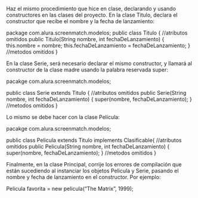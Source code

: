  Haz el mismo procedimiento que hice en clase, declarando y usando constructores en las clases del proyecto. En la clase Titulo, declara el constructor que recibe el nombre y la fecha de lanzamiento:

package com.alura.screenmatch.modelos;
public class Titulo {
    //atributos omitidos
    public Titulo(String nombre, int fechaDeLanzamiento) {
        this.nombre = nombre;
        this.fechaDeLanzamiento = fechaDeLanzamiento;
    }
    //metodos omitidos
}


En la clase Serie, será necesario declarar el mismo constructor, y llamará al constructor de la clase madre usando la palabra reservada super:

pacakge com.alura.screenmatch.modelos;

public class Serie extends Titulo {
    //atributos omitidos
    public Serie(String nombre, int fechaDeLanzamiento) {
        super(nombre, fechaDeLanzamiento);
    }
    //metodos omitidos
}


Lo mismo se debe hacer con la clase Película:

pacakge com.alura.screenmatch.modelos;

public class Pelicula extends Titulo implements Clasificable{
    //atributos omitidos
    public Pelicula(String nombre, int fechaDeLanzamiento) {
        super(nombre, fechaDeLanzamiento);
    }
    //metodos omitidos
}


Finalmente, en la clase Principal, corrije los errores de compilación que están sucediendo al instanciar los objetos Pelicula y Serie, pasando el nombre y fecha de lanzamiento en el constructor. Por ejemplo:

Pelicula favorita = new pelicula(“The Matrix”, 1999);
